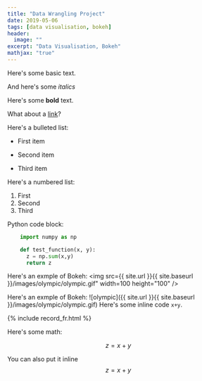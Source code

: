 ```yaml
---
title: "Data Wrangling Project"
date: 2019-05-06
tags: [data visualisation, bokeh]
header:
  image: ""
excerpt: "Data Visualisation, Bokeh"
mathjax: "true"
---
```



Here's some basic text.

And here's some *italics*

Here's some **bold** text.

What about a [link](https://github.com/dataoptimal)?

Here's a bulleted list:
* First item
+ Second item
- Third item

Here's a numbered list:
1. First
2. Second
3. Third

Python code block:
```python
    import numpy as np

    def test_function(x, y):
      z = np.sum(x,y)
      return z
```


Here's an exmple of Bokeh:
<img src={{ site.url }}{{ site.baseurl }}/images/olympic/olympic.gif" width=100 height="100" />

Here's an exmple of Bokeh:
![olympic]({{ site.url }}{{ site.baseurl }}/images/olympic/olympic.gif)
Here's some inline code `x+y`.

{% include record_fr.html %}

Here's some math:

$$z=x+y$$

You can also put it inline $$z=x+y$$
